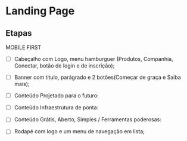 # Landing Page

## Etapas

MOBILE FIRST

 - [ ] Cabeçalho com Logo, menu hamburguer (Produtos, Companhia, Conectar, botão de login e de inscrição);

 - [ ] Banner com titulo, parágrado e 2 botões(Começar de graça e Saiba mais);

 - [ ] Conteúdo Projetado para o futuro: 

 - [ ] Conteúdo Infraestrutura de ponta:

 - [ ] Conteúdo Grátis, Aberto, Simples / Ferramentas poderosas:

 - [ ] Rodapé com logo e um menu de navegação em lista;



